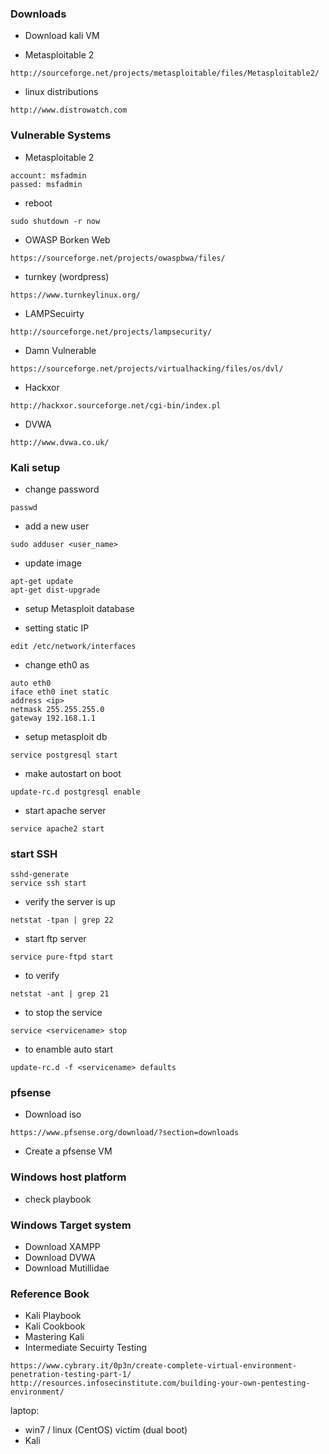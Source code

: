 ### Downloads 
* Download kali VM

* Metasploitable 2
```
http://sourceforge.net/projects/metasploitable/files/Metasploitable2/
```

* linux distributions
```
http://www.distrowatch.com
```

### Vulnerable Systems
* Metasploitable 2
```
account: msfadmin
passed: msfadmin
```
* reboot
```
sudo shutdown -r now
```

* OWASP Borken Web
```
https://sourceforge.net/projects/owaspbwa/files/
```

* turnkey (wordpress)
```
https://www.turnkeylinux.org/
```

* LAMPSecuirty
```
http://sourceforge.net/projects/lampsecurity/
```

* Damn Vulnerable 
```
https://sourceforge.net/projects/virtualhacking/files/os/dvl/
```

* Hackxor
```
http://hackxor.sourceforge.net/cgi-bin/index.pl
```

* DVWA
```
http://www.dvwa.co.uk/
```

### Kali setup
* change password
```
passwd
```

* add a new user
```
sudo adduser <user_name>
```

* update image
```
apt-get update
apt-get dist-upgrade
```

* setup Metasploit database

* setting static IP
```
edit /etc/network/interfaces
```
* change eth0 as
```
auto eth0
iface eth0 inet static
address <ip>
netmask 255.255.255.0
gateway 192.168.1.1
```

* setup metasploit db
```
service postgresql start
```
* make autostart on boot
```
update-rc.d postgresql enable
```

* start apache server
```
service apache2 start
```

### start SSH
```
sshd-generate
service ssh start
```

* verify the server is up
```
netstat -tpan | grep 22
```

* start ftp server
```
service pure-ftpd start
```
* to verify
```
netstat -ant | grep 21
```

* to stop the service
```
service <servicename> stop
```

* to enamble  auto start
```
update-rc.d -f <servicename> defaults
```

### pfsense
* Download iso
```
https://www.pfsense.org/download/?section=downloads
```

* Create a pfsense VM 


### Windows host platform
* check playbook

### Windows Target system
* Download XAMPP
* Download DVWA
* Download Mutillidae

### Reference Book
* Kali Playbook
* Kali Cookbook
* Mastering Kali
* Intermediate Secuirty Testing


```
https://www.cybrary.it/0p3n/create-complete-virtual-environment-penetration-testing-part-1/
http://resources.infosecinstitute.com/building-your-own-pentesting-environment/
```

laptop:
* win7 / linux (CentOS) victim (dual boot)
* Kali

